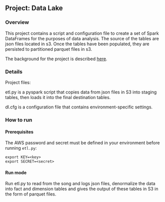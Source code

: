 ## Project: Data Lake

### Overview

This project contains a script and configuration file to create a set of Spark 
DataFrames for the purposes of data analysis. The source of the tables are json files 
located in s3. Once the tables have been populated, they are persisted to partitioned
parquet files in s3.

The background for the project is described [here](https://github.com/Raphael-C98/Project-Data-Modeling-with-Postgres#readme).

### Details

Project files:

etl.py is a pyspark script that copies data from json files in S3 into staging tables, then loads it 
into the final destination tables.

dl.cfg is a configuration file that contains environment-specific settings.

### How to run

#### Prerequisites 

The AWS password and secret must be defined in your environment before running 
`etl.py`:

```commandline
export KEY=<key>
export SECRET=<secret>
```

#### Run mode

Run etl.py to read from the song and logs json files, denormalize the data into fact and dimension tables and gives the output of these tables in S3 in the form of parquet files.
